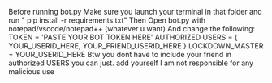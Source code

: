 Before running bot.py Make sure you launch your terminal in that folder and run " pip install -r requirements.txt"
Then Open bot.py with notepad/vscode/notepad++ (whatever u want)
And change the following:
TOKEN = 'PASTE YOUR BOT TOKEN HERE'
AUTHORIZED USERS = {
YOUR_USERID_HERE, YOUR_FRIEND_USERID_HERE
}
LOCKDOWN_MASTER = YOUR_USERID_HERE
Btw you dont have to include your friend in authorized USERS you can just. add yourself 
I am not responsible for any malicious use
